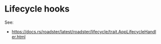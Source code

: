# Lifecycle hooks

See:

- <https://docs.rs/roadster/latest/roadster/lifecycle/trait.AppLifecycleHandler.html>

